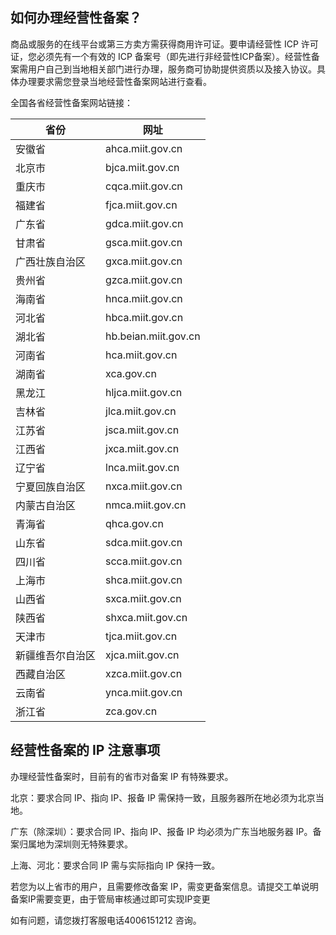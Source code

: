 ## 如何办理经营性备案？

商品或服务的在线平台或第三方卖方需获得商用许可证。要申请经营性 ICP 许可证，您必须先有一个有效的 ICP 备案号（即先进行非经营性ICP备案）。经营性备案需用户自己到当地相关部门进行办理，服务商可协助提供资质以及接入协议。具体办理要求需您登录当地经营性备案网站进行查看。

全国各省经营性备案网站链接：

| 省份             | 网址                 |
| ---------------- | -------------------- |
| 安徽省           | ahca.miit.gov.cn     |
| 北京市           | bjca.miit.gov.cn     |
| 重庆市           | cqca.miit.gov.cn     |
| 福建省           | fjca.miit.gov.cn     |
| 广东省           | gdca.miit.gov.cn     |
| 甘肃省           | gsca.miit.gov.cn     |
| 广西壮族自治区   | gxca.miit.gov.cn     |
| 贵州省           | gzca.miit.gov.cn     |
| 海南省           | hnca.miit.gov.cn     |
| 河北省           | hbca.miit.gov.cn     |
| 湖北省           | hb.beian.miit.gov.cn |
| 河南省           | hca.miit.gov.cn      |
| 湖南省           | xca.gov.cn           |
| 黑龙江           | hljca.miit.gov.cn    |
| 吉林省           | jlca.miit.gov.cn     |
| 江苏省           | jsca.miit.gov.cn     |
| 江西省           | jxca.miit.gov.cn     |
| 辽宁省           | lnca.miit.gov.cn     |
| 宁夏回族自治区   | nxca.miit.gov.cn     |
| 内蒙古自治区     | nmca.miit.gov.cn     |
| 青海省           | qhca.gov.cn          |
| 山东省           | sdca.miit.gov.cn     |
| 四川省           | scca.miit.gov.cn     |
| 上海市           | shca.miit.gov.cn     |
| 山西省           | sxca.miit.gov.cn     |
| 陕西省           | shxca.miit.gov.cn    |
| 天津市           | tjca.miit.gov.cn     |
| 新疆维吾尔自治区 | xjca.miit.gov.cn     |
| 西藏自治区       | xzca.miit.gov.cn     |
| 云南省           | ynca.miit.gov.cn     |
| 浙江省           | zca.gov.cn           |



## **经营性备案的 IP 注意事项**

办理经营性备案时，目前有的省市对备案 IP 有特殊要求。

北京：要求合同 IP、指向 IP、报备 IP 需保持一致，且服务器所在地必须为北京当地。

广东（除深圳）：要求合同 IP、指向 IP、报备 IP 均必须为广东当地服务器 IP。备案归属地为深圳则无特殊要求。

上海、河北：要求合同 IP 需与实际指向 IP 保持一致。

若您为以上省市的用户，且需要修改备案 IP，需变更备案信息。请提交工单说明备案IP需要变更，由于管局审核通过即可实现IP变更

如有问题，请您拨打客服电话4006151212 咨询。